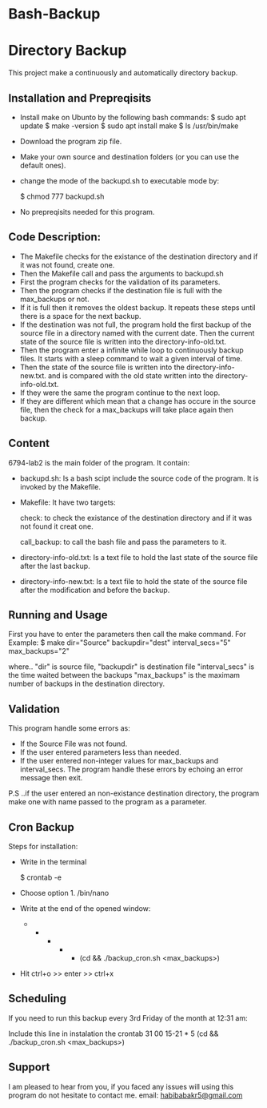 # Bash-Backup
#  Directory Backup

This project make a continuously and automatically directory backup.

## Installation and Prepreqisits
- Install make on Ubunto by the following bash commands:
$ sudo apt update
$ make -version
$ sudo apt install make
$ ls /usr/bin/make
- Download the program zip file.
- Make your own source and destination folders (or you can use the default ones).
- change the mode of the backupd.sh to executable mode by:
    
    $ chmod 777 backupd.sh
    
- No prepreqisits needed for this program.

## Code Description:
* The Makefile checks for the existance of the destination directory and if it was not found, create one.
* Then the Makefile call and pass the arguments to backupd.sh
* First the program checks for the validation of its parameters.
* Then the program checks if the destination file is full with the max_backups or not.
* If it is full then it removes the oldest backup. It repeats these steps until there is a space for the next backup.
* If the destination was not full, the program hold the first backup of the source file in a directory named with the current date. Then the current state of the source file is written into the directory-info-old.txt.
* Then the program enter a infinite while loop to continuously backup files. It starts with a sleep command to wait a given interval of time.
* Then the state of the source file is written into the directory-info-new.txt. and is compared with the old state written into the directory-info-old.txt. 
* If they were the same the program continue to the next loop.
* If they are different which mean that a change has occure in the source file, then the check for a max_backups will take place again then backup.


## Content
6794-lab2 is the main folder of the program. It contain:

* backupd.sh:  Is a bash scipt include the source code of the program. It is invoked by the Makefile.
* Makefile: It have two targets:
    
    check: to check the existance of the destination directory and if it was not found it creat one.
    
    call_backup: to call the bash file and pass the parameters to it.
* directory-info-old.txt: Is a text file to hold the last state of the source file after the last backup.
* directory-info-new.txt: Is a text file to hold the state of the source file after the modification and before the backup.



## Running and Usage

First you have to enter the parameters then call the make command.  For Example:
$ make dir="Source" backupdir="dest" interval_secs="5" max_backups="2" 

where.. "dir" is source file,  "backupdir" is destination file  "interval_secs" is the time waited between the backups  "max_backups" is the maximam number of backups in the destination directory.
## Validation
This program handle some errors as:
* If the Source File was not found.
* If the user entered parameters less than needed.
* If the user entered non-integer values for max_backups and interval_secs.
The program handle these errors by echoing an error message then exit.

P.S ..if the user entered an non-existance destination directory, the program make one with name passed to the program as a parameter.

## Cron Backup
Steps for installation:
- Write in the terminal 
    
    $ crontab -e 
    
- Choose option 1. /bin/nano
- Write at the end of the opened window:
    
    * * * * * (cd <path of the program folder> && ./backup_cron.sh <source file name> <destination file name> <max_backups>)
    
- Hit ctrl+o >> enter >> ctrl+x

## Scheduling
If you need to run this backup every 3rd Friday of the month at 12:31 am:

Include this line in instalation the crontab
31 00 15-21 * 5 (cd <path of directory> &&  ./backup_cron.sh <source file name> <destination file name> <max_backups>)


 ## Support
I am pleased to hear from you, if you faced any issues will using this program do not hesitate to contact me.
email: habibabakr5@gmail.com
